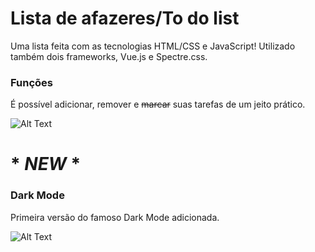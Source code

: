 # Lista de afazeres/To do list

Uma lista feita com as tecnologias HTML/CSS e JavaScript! Utilizado também dois frameworks, Vue.js e Spectre.css.

### Funções

É possível adicionar, remover e ~~marcar~~ suas tarefas de um jeito prático.






![Alt Text](https://media.giphy.com/media/Gk3hvpqONauNO307JW/source.gif)

# * ***NEW*** *
### Dark Mode
 
 Primeira versão do famoso Dark Mode adicionada.

![Alt Text](https://media.giphy.com/media/DKuFl6K3N4Zm5cCldf/source.gif)
